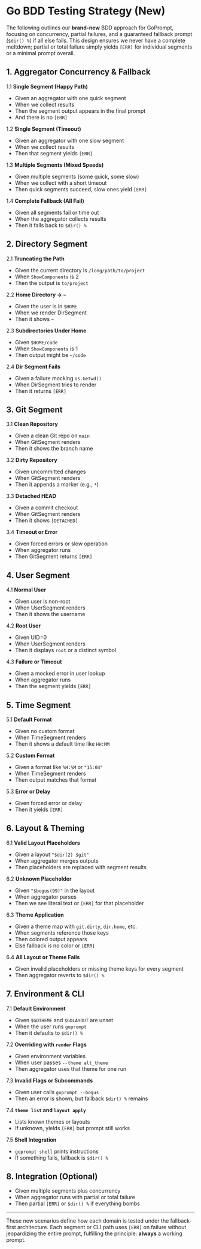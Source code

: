 # Go BDD Testing Strategy (New)

The following outlines our **brand-new** BDD approach for GoPrompt, focusing on concurrency, partial failures, and a guaranteed fallback prompt (`$dir() %`) if all else fails. This design ensures we never have a complete meltdown; partial or total failure simply yields `[ERR]` for individual segments or a minimal prompt overall.

## 1. Aggregator Concurrency & Fallback

1.1 **Single Segment (Happy Path)**
- Given an aggregator with one quick segment
- When we collect results
- Then the segment output appears in the final prompt
- And there is no `[ERR]`

1.2 **Single Segment (Timeout)**
- Given an aggregator with one slow segment
- When we collect results
- Then that segment yields `[ERR]`

1.3 **Multiple Segments (Mixed Speeds)**
- Given multiple segments (some quick, some slow)
- When we collect with a short timeout
- Then quick segments succeed, slow ones yield `[ERR]`

1.4 **Complete Fallback (All Fail)**
- Given all segments fail or time out
- When the aggregator collects results
- Then it falls back to `$dir() %`

## 2. Directory Segment

2.1 **Truncating the Path**
- Given the current directory is `/long/path/to/project`
- When `ShowComponents` is 2
- Then the output is `to/project`

2.2 **Home Directory -> `~`**
- Given the user is in `$HOME`
- When we render DirSegment
- Then it shows `~`

2.3 **Subdirectories Under Home**
- Given `$HOME/code`
- When `ShowComponents` is 1
- Then output might be `~/code`

2.4 **Dir Segment Fails**
- Given a failure mocking `os.Getwd()`
- When DirSegment tries to render
- Then it returns `[ERR]`

## 3. Git Segment

3.1 **Clean Repository**
- Given a clean Git repo on `main`
- When GitSegment renders
- Then it shows the branch name

3.2 **Dirty Repository**
- Given uncommitted changes
- When GitSegment renders
- Then it appends a marker (e.g., `*`)

3.3 **Detached HEAD**
- Given a commit checkout
- When GitSegment renders
- Then it shows `[DETACHED]`

3.4 **Timeout or Error**
- Given forced errors or slow operation
- When aggregator runs
- Then GitSegment returns `[ERR]`

## 4. User Segment

4.1 **Normal User**
- Given user is non-root
- When UserSegment renders
- Then it shows the username

4.2 **Root User**
- Given UID=0
- When UserSegment renders
- Then it displays `root` or a distinct symbol

4.3 **Failure or Timeout**
- Given a mocked error in user lookup
- When aggregator runs
- Then the segment yields `[ERR]`

## 5. Time Segment

5.1 **Default Format**
- Given no custom format
- When TimeSegment renders
- Then it shows a default time like `HH:MM`

5.2 **Custom Format**
- Given a format like `%H:%M` or `"15:04"`
- When TimeSegment renders
- Then output matches that format

5.3 **Error or Delay**
- Given forced error or delay
- Then it yields `[ERR]`

## 6. Layout & Theming

6.1 **Valid Layout Placeholders**
- Given a layout `"$dir(2) $git"`
- When aggregator merges outputs
- Then placeholders are replaced with segment results

6.2 **Unknown Placeholder**
- Given `"$bogus(99)"` in the layout
- When aggregator parses
- Then we see literal text or `[ERR]` for that placeholder

6.3 **Theme Application**
- Given a theme map with `git.dirty`, `dir.home`, etc.
- When segments reference those keys
- Then colored output appears
- Else fallback is no color or `[ERR]`

6.4 **All Layout or Theme Fails**
- Given invalid placeholders or missing theme keys for every segment
- Then aggregator reverts to `$dir() %`

## 7. Environment & CLI

7.1 **Default Environment**
- Given `$GOTHEME` and `$GOLAYOUT` are unset
- When the user runs `goprompt`
- Then it defaults to `$dir() %`

7.2 **Overriding with `render` Flags**
- Given environment variables
- When user passes `--theme alt_theme`
- Then aggregator uses that theme for one run

7.3 **Invalid Flags or Subcommands**
- Given user calls `goprompt --bogus`
- Then an error is shown, but fallback `$dir() %` remains

7.4 **`theme list` and `layout apply`**
- Lists known themes or layouts
- If unknown, yields `[ERR]` but prompt still works

7.5 **Shell Integration**
- `goprompt shell` prints instructions
- If something fails, fallback is `$dir() %`

## 8. Integration (Optional)

- Given multiple segments plus concurrency
- When aggregator runs with partial or total failure
- Then partial `[ERR]` or `$dir() %` if everything bombs

---
These new scenarios define how each domain is tested under the fallback-first architecture. Each segment or CLI path uses `[ERR]` on failure without jeopardizing the entire prompt, fulfilling the principle: **always** a working prompt.